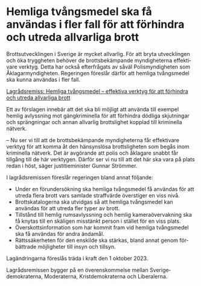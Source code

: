 # Hemliga tvångsmedel ska få användas i fler fall för att förhindra och utreda allvarliga brott

Brotts­utvecklingen i Sverige är mycket allvarlig. För att bryta utveck­lingen och öka trygg­heten behöver de brotts­bekämpande myndig­heterna effekti­vare verktyg. Detta har också efter­frågats av såväl Polis­myndig­heten som Åklagar­myndig­heten. Regeringen föreslår därför att hemliga tvångs­medel ska kunna användas i fler fall.

[Lagrådsremiss: Hemliga tvångsmedel – effektiva verktyg för att förhindra och utreda allvarliga brott](/rattsliga-dokument/lagradsremiss/2023/04/hemliga-tvangsmedel--effektiva-verktyg-for--att-forhindra-och-utreda-allvarliga-brott/ "Hemliga tvångsmedel – effektiva verktyg för  att förhindra och utreda allvarliga brott")

Ett av förslagen innebär att det ska bli möjligt att använda till exempel hemlig avlyss­ning mot gäng­kriminella för att förhindra dödliga skjut­ningar och spräng­ningar och annan allvarlig brotts­lighet kopplad till krimi­nella nätverk.

– Nu ser vi till att de brotts­bekämpande myndig­heterna får effekti­vare verktyg för att komma åt den hänsyns­lösa brotts­ligheten som begås inom kriminella nätverk. Det är avgörande att polis och åklagare snabbt får tillgång till de här verktygen. Därför ser vi nu till att det här ska vara på plats redan i höst, säger justitie­minister Gunnar Strömmer.

I lagråds­remissen föreslår regeringen bland annat följande:

* Under en förunder­sökning ska hemliga tvångs­medel få användas för att utreda flera brott vars samlade straffvärde över­stiger en viss nivå.
* Brotts­katalogerna ska utvidgas så att hemliga tvångs­medel kan användas för att utreda fler typer av brott.
* Tillstånd till hemlig rums­avlyss­ning och hemlig kamera­över­vakning ska få knytas till en skäligen misstänkt person i stället för en viss plats.
* Överskotts­information som har kommit fram vid hemliga tvångs­medel ska få användas för andra ändamål.
* Rättssäkerheten för den enskilde ska stärkas, bland annat genom för­bättrade möjlig­heter till insyn och tillsyn.

Lagändringarna föreslås träda i kraft den 1 oktober 2023\.

Lagråds­remissen bygger på en överens­kommelse mellan Sverige­demokraterna, Moderaterna, Krist­demokraterna och Liberalerna.
